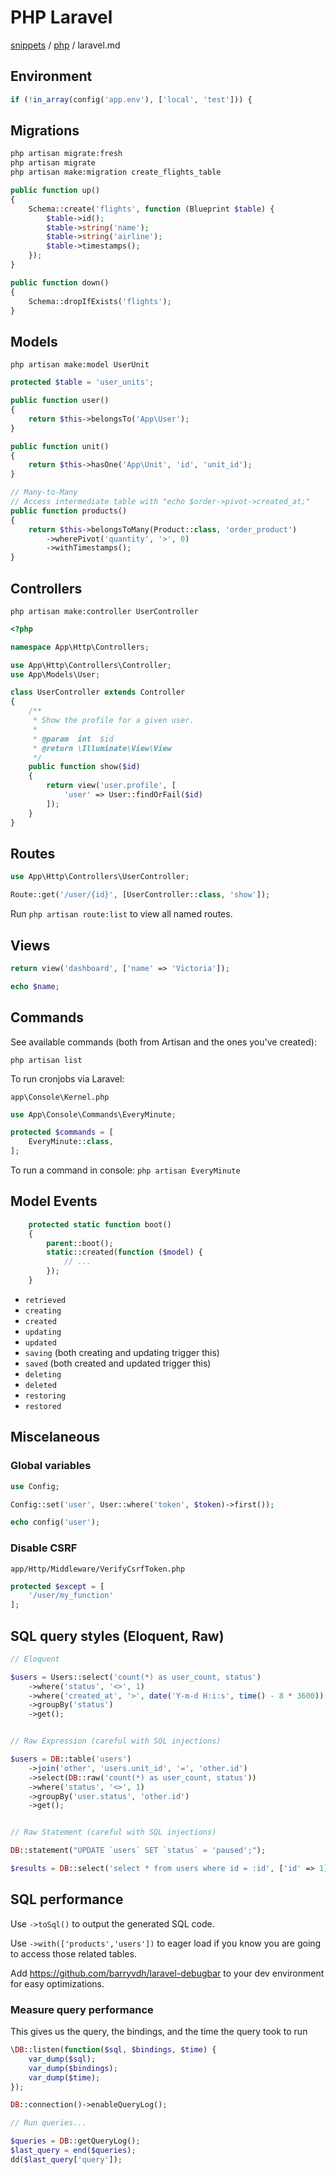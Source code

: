 # PHP Laravel

[snippets](https://github.com/luckyshot/snippets/) / [php](php.md) / laravel.md

## Environment

```php
if (!in_array(config('app.env'), ['local', 'test'])) {
```

## Migrations

```bash
php artisan migrate:fresh
php artisan migrate
php artisan make:migration create_flights_table
```

```PHP
public function up()
{
    Schema::create('flights', function (Blueprint $table) {
        $table->id();
        $table->string('name');
        $table->string('airline');
        $table->timestamps();
    });
}

public function down()
{
    Schema::dropIfExists('flights');
}
```


## Models

`php artisan make:model UserUnit`

```PHP
protected $table = 'user_units';

public function user()
{
    return $this->belongsTo('App\User');
}

public function unit()
{
    return $this->hasOne('App\Unit', 'id', 'unit_id');
}

// Many-to-Many
// Access intermediate table with "echo $order->pivot->created_at;"
public function products()
{
    return $this->belongsToMany(Product::class, 'order_product')
        ->wherePivot('quantity', '>', 0)
        ->withTimestamps();
}
```


## Controllers

`php artisan make:controller UserController`

```PHP
<?php

namespace App\Http\Controllers;

use App\Http\Controllers\Controller;
use App\Models\User;

class UserController extends Controller
{
    /**
     * Show the profile for a given user.
     *
     * @param  int  $id
     * @return \Illuminate\View\View
     */
    public function show($id)
    {
        return view('user.profile', [
            'user' => User::findOrFail($id)
        ]);
    }
}
```


## Routes

```PHP
use App\Http\Controllers\UserController;

Route::get('/user/{id}', [UserController::class, 'show']);
```

Run `php artisan route:list` to view all named routes.

## Views

```PHP
return view('dashboard', ['name' => 'Victoria']);
```

```PHP
echo $name;
```


## Commands

See available commands (both from Artisan and the ones you've created):

`php artisan list`

To run cronjobs via Laravel:

`app\Console\Kernel.php`

```PHP
use App\Console\Commands\EveryMinute;

protected $commands = [
    EveryMinute::class,
];
```

To run a command in console: `php artisan EveryMinute`


## Model Events

```php
    protected static function boot()
    {
        parent::boot();
        static::created(function ($model) {
            // ...
        });
    }
```

- `retrieved`
- `creating`
- `created`
- `updating`
- `updated`
- `saving` (both creating and updating trigger this)
- `saved` (both created and updated trigger this)
- `deleting`
- `deleted`
- `restoring`
- `restored`


## Miscelaneous

### Global variables

```PHP
use Config;

Config::set('user', User::where('token', $token)->first());

echo config('user');
```

### Disable CSRF

`app/Http/Middleware/VerifyCsrfToken.php`

```PHP
protected $except = [
    '/user/my_function'
];
```



## SQL query styles (Eloquent, Raw)

```PHP
// Eloquent

$users = Users::select('count(*) as user_count, status')
    ->where('status', '<>', 1)
    ->where('created_at', '>', date('Y-m-d H:i:s', time() - 8 * 3600))
    ->groupBy('status')
    ->get();


// Raw Expression (careful with SQL injections)

$users = DB::table('users')
    ->join('other', 'users.unit_id', '=', 'other.id')
    ->select(DB::raw('count(*) as user_count, status'))
    ->where('status', '<>', 1)
    ->groupBy('user.status', 'other.id')
    ->get();


// Raw Statement (careful with SQL injections)

DB::statement("UPDATE `users` SET `status` = 'paused';");

$results = DB::select('select * from users where id = :id', ['id' => 1]);
```


## SQL performance

Use `->toSql()` to output the generated SQL code.

Use `->with(['products','users'])` to eager load if you know you are going to access those related tables.

Add https://github.com/barryvdh/laravel-debugbar to your dev environment for easy optimizations.


### Measure query performance

This gives us the query, the bindings, and the time the query took to run

```PHP
\DB::listen(function($sql, $bindings, $time) {
    var_dump($sql);
    var_dump($bindings);
    var_dump($time);
});
```

```php
DB::connection()->enableQueryLog();

// Run queries...

$queries = DB::getQueryLog();
$last_query = end($queries);
dd($last_query['query']);
```
